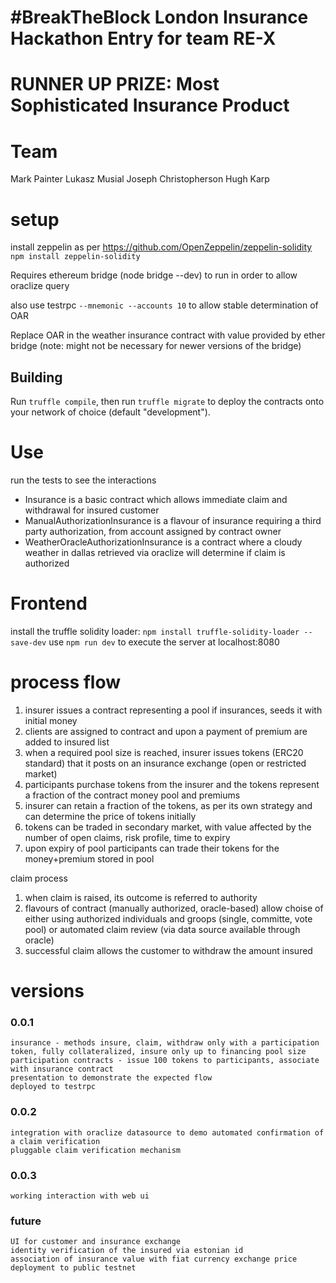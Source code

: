 #  \#BreakTheBlock London Insurance Hackathon Entry for team RE-X
# RUNNER UP PRIZE: Most Sophisticated Insurance Product

#  Team
Mark Painter
Lukasz Musial
Joseph Christopherson
Hugh Karp

# setup
install zeppelin as per https://github.com/OpenZeppelin/zeppelin-solidity
`npm install zeppelin-solidity`

Requires ethereum bridge (node bridge --dev) to run in order to allow oraclize query

also use testrpc `--mnemonic --accounts 10` to allow stable determination of OAR

Replace OAR in the weather insurance contract with value provided by ether bridge
(note: might not be necessary for newer versions of the bridge)

## Building

Run `truffle compile`, then run `truffle migrate` to deploy the contracts onto your network of choice (default "development").

# Use

run the tests to see the interactions
* Insurance is a basic contract which allows immediate claim and withdrawal for insured customer
* ManualAuthorizationInsurance is a flavour of insurance requiring a third party authorization, from account assigned by contract owner
* WeatherOracleAuthorizationInsurance is a contract where a cloudy weather in dallas retrieved via oraclize will determine if claim is authorized

# Frontend
install the truffle solidity loader:
`npm install truffle-solidity-loader --save-dev`
use `npm run dev` to execute the server at localhost:8080

# process flow
1. insurer issues a contract representing a pool if insurances, seeds it with initial money
2. clients are assigned to contract and upon a payment of premium are added to insured list
3. when a required pool size is reached, insurer issues tokens (ERC20 standard) that it posts on an insurance exchange (open or restricted market)
4. participants purchase tokens from the insurer and the tokens represent a fraction of the contract money pool and premiums
5. insurer can retain a fraction of the tokens, as per its own strategy and can determine the price of tokens initially
6. tokens can be traded in secondary market, with value affected by the number of open claims, risk profile, time to expiry
7. upon expiry of pool participants can trade their tokens for the money+premium stored in pool

claim process
1. when claim is raised, its outcome is referred to authority
2. flavours of contract (manually authorized, oracle-based) allow choise of either using authorized individuals and groops (single, committe, vote pool) or automated claim review (via data source available through oracle)
3. successful claim allows the customer to withdraw the amount insured


# versions

### 0.0.1	
    insurance - methods insure, claim, withdraw only with a participation token, fully collateralized, insure only up to financing pool size
	participation contracts - issue 100 tokens to participants, associate with insurance contract
	presentation to demonstrate the expected flow
	deployed to testrpc
	
### 0.0.2
    integration with oraclize datasource to demo automated confirmation of a claim verification
    pluggable claim verification mechanism
    
### 0.0.3
    working interaction with web ui

### future
    UI for customer and insurance exchange
    identity verification of the insured via estonian id
    association of insurance value with fiat currency exchange price
    deployment to public testnet
